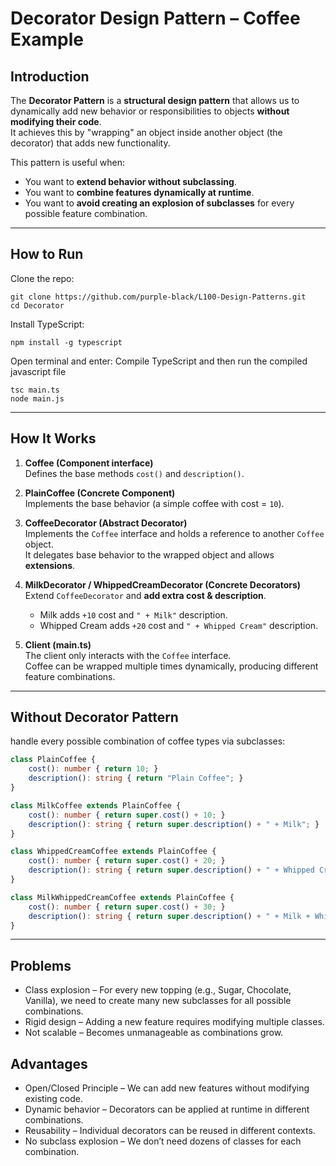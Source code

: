 # Decorator Design Pattern – Coffee Example

## Introduction
The **Decorator Pattern** is a **structural design pattern** that allows us to dynamically add new behavior or responsibilities to objects **without modifying their code**.  
It achieves this by "wrapping" an object inside another object (the decorator) that adds new functionality.

This pattern is useful when:
- You want to **extend behavior without subclassing**.
- You want to **combine features dynamically at runtime**.
- You want to **avoid creating an explosion of subclasses** for every possible feature combination.

---

##  How to Run

Clone the repo:

```
git clone https://github.com/purple-black/L100-Design-Patterns.git
cd Decorator
```

Install TypeScript:

```
npm install -g typescript
```

Open terminal and enter:
Compile TypeScript and then run the compiled javascript file

```
tsc main.ts
node main.js
```
---

## How It Works

1. **Coffee (Component interface)**  
   Defines the base methods `cost()` and `description()`.

2. **PlainCoffee (Concrete Component)**  
   Implements the base behavior (a simple coffee with cost = `10`).

3. **CoffeeDecorator (Abstract Decorator)**  
   Implements the `Coffee` interface and holds a reference to another `Coffee` object.  
   It delegates base behavior to the wrapped object and allows **extensions**.

4. **MilkDecorator / WhippedCreamDecorator (Concrete Decorators)**  
   Extend `CoffeeDecorator` and **add extra cost & description**.  
   - Milk adds `+10` cost and `" + Milk"` description.  
   - Whipped Cream adds `+20` cost and `" + Whipped Cream"` description.  

5. **Client (main.ts)**  
   The client only interacts with the `Coffee` interface.  
   Coffee can be wrapped multiple times dynamically, producing different feature combinations.

---

## Without Decorator Pattern

handle every possible combination of coffee types via subclasses:

```ts
class PlainCoffee {
    cost(): number { return 10; }
    description(): string { return "Plain Coffee"; }
}

class MilkCoffee extends PlainCoffee {
    cost(): number { return super.cost() + 10; }
    description(): string { return super.description() + " + Milk"; }
}

class WhippedCreamCoffee extends PlainCoffee {
    cost(): number { return super.cost() + 20; }
    description(): string { return super.description() + " + Whipped Cream"; }
}

class MilkWhippedCreamCoffee extends PlainCoffee {
    cost(): number { return super.cost() + 30; }
    description(): string { return super.description() + " + Milk + Whipped Cream"; }
}
```

---

## Problems

- Class explosion  – For every new topping (e.g., Sugar, Chocolate, Vanilla), we need to create many new subclasses for all possible combinations.
- Rigid design – Adding a new feature requires modifying multiple classes.
- Not scalable – Becomes unmanageable as combinations grow.

## Advantages

- Open/Closed Principle – We can add new features without modifying existing code.
- Dynamic behavior – Decorators can be applied at runtime in different combinations.
- Reusability – Individual decorators can be reused in different contexts.
- No subclass explosion – We don’t need dozens of classes for each combination.


